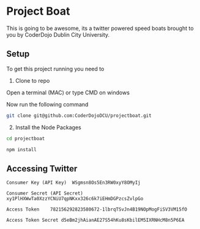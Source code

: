 # Project Boat

This is going to be awesome, its a twitter powered speed boats brought to you by CoderDojo Dublin City University.

## Setup

To get this project running you need to 

1. Clone to repo

Open a terminal (MAC) or type CMD on windows

Now run the following command

```bash
git clone git@github.com:CoderDojoDCU/projectboat.git
```

2. Install the Node Packages

```bash
cd projectboat

npm install
```

## Accessing Twitter

```
Consumer Key (API Key)	WSgmsn8Os5En3RW0xyY8OMyIj

Consumer Secret (API Secret)	xy1PlHXWwTa0XzzYCNiU7qpNKxx326c6k7iEHmDGPzcsZvlpGo
```

```
Access Token	782156292823580672-1lbrqTSvJn4B19NOpMogFiSV3VM15fO

Access Token Secret	d5eBm2jhAianAE27S54hKu8sKbilEM5IXRNHcM8n5P6EA

```


